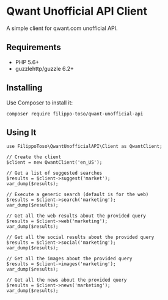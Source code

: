 # Qwant Unofficial API Client

A simple client for qwant.com unofficial API.

## Requirements

- PHP 5.6+
- guzzlehttp/guzzle 6.2+

## Installing

Use Composer to install it:

```
composer require filippo-toso/qwant-unofficial-api
```

## Using It

```
use FilippoToso\QwantUnofficialAPI\Client as QwantClient;

// Create the client
$client = new QwantClient('en_US');

// Get a list of suggested searches
$results = $client->suggest('market');
var_dump($results);

// Execute a generic search (default is for the web)
$results = $client->search('marketing');
var_dump($results);

// Get all the web results about the provided query
$results = $client->web('marketing');
var_dump($results);

// Get all the social results about the provided query
$results = $client->social('marketing');
var_dump($results);

// Get all the images about the provided query
$results = $client->images('marketing');
var_dump($results);

// Get all the news about the provided query
$results = $client->news('marketing');
var_dump($results);

```
